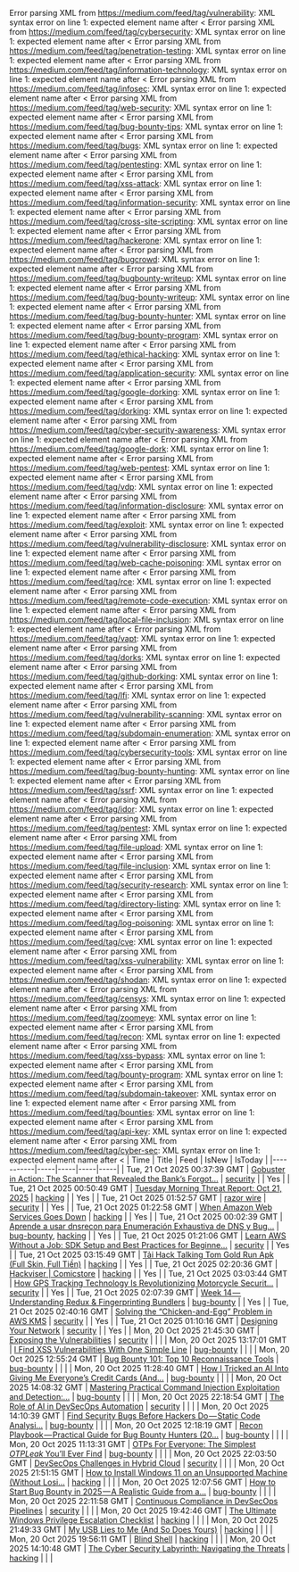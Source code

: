 Error parsing XML from https://medium.com/feed/tag/vulnerability: XML syntax error on line 1: expected element name after <
Error parsing XML from https://medium.com/feed/tag/cybersecurity: XML syntax error on line 1: expected element name after <
Error parsing XML from https://medium.com/feed/tag/penetration-testing: XML syntax error on line 1: expected element name after <
Error parsing XML from https://medium.com/feed/tag/information-technology: XML syntax error on line 1: expected element name after <
Error parsing XML from https://medium.com/feed/tag/infosec: XML syntax error on line 1: expected element name after <
Error parsing XML from https://medium.com/feed/tag/web-security: XML syntax error on line 1: expected element name after <
Error parsing XML from https://medium.com/feed/tag/bug-bounty-tips: XML syntax error on line 1: expected element name after <
Error parsing XML from https://medium.com/feed/tag/bugs: XML syntax error on line 1: expected element name after <
Error parsing XML from https://medium.com/feed/tag/pentesting: XML syntax error on line 1: expected element name after <
Error parsing XML from https://medium.com/feed/tag/xss-attack: XML syntax error on line 1: expected element name after <
Error parsing XML from https://medium.com/feed/tag/information-security: XML syntax error on line 1: expected element name after <
Error parsing XML from https://medium.com/feed/tag/cross-site-scripting: XML syntax error on line 1: expected element name after <
Error parsing XML from https://medium.com/feed/tag/hackerone: XML syntax error on line 1: expected element name after <
Error parsing XML from https://medium.com/feed/tag/bugcrowd: XML syntax error on line 1: expected element name after <
Error parsing XML from https://medium.com/feed/tag/bugbounty-writeup: XML syntax error on line 1: expected element name after <
Error parsing XML from https://medium.com/feed/tag/bug-bounty-writeup: XML syntax error on line 1: expected element name after <
Error parsing XML from https://medium.com/feed/tag/bug-bounty-hunter: XML syntax error on line 1: expected element name after <
Error parsing XML from https://medium.com/feed/tag/bug-bounty-program: XML syntax error on line 1: expected element name after <
Error parsing XML from https://medium.com/feed/tag/ethical-hacking: XML syntax error on line 1: expected element name after <
Error parsing XML from https://medium.com/feed/tag/application-security: XML syntax error on line 1: expected element name after <
Error parsing XML from https://medium.com/feed/tag/google-dorking: XML syntax error on line 1: expected element name after <
Error parsing XML from https://medium.com/feed/tag/dorking: XML syntax error on line 1: expected element name after <
Error parsing XML from https://medium.com/feed/tag/cyber-security-awareness: XML syntax error on line 1: expected element name after <
Error parsing XML from https://medium.com/feed/tag/google-dork: XML syntax error on line 1: expected element name after <
Error parsing XML from https://medium.com/feed/tag/web-pentest: XML syntax error on line 1: expected element name after <
Error parsing XML from https://medium.com/feed/tag/vdp: XML syntax error on line 1: expected element name after <
Error parsing XML from https://medium.com/feed/tag/information-disclosure: XML syntax error on line 1: expected element name after <
Error parsing XML from https://medium.com/feed/tag/exploit: XML syntax error on line 1: expected element name after <
Error parsing XML from https://medium.com/feed/tag/vulnerability-disclosure: XML syntax error on line 1: expected element name after <
Error parsing XML from https://medium.com/feed/tag/web-cache-poisoning: XML syntax error on line 1: expected element name after <
Error parsing XML from https://medium.com/feed/tag/rce: XML syntax error on line 1: expected element name after <
Error parsing XML from https://medium.com/feed/tag/remote-code-execution: XML syntax error on line 1: expected element name after <
Error parsing XML from https://medium.com/feed/tag/local-file-inclusion: XML syntax error on line 1: expected element name after <
Error parsing XML from https://medium.com/feed/tag/vapt: XML syntax error on line 1: expected element name after <
Error parsing XML from https://medium.com/feed/tag/dorks: XML syntax error on line 1: expected element name after <
Error parsing XML from https://medium.com/feed/tag/github-dorking: XML syntax error on line 1: expected element name after <
Error parsing XML from https://medium.com/feed/tag/lfi: XML syntax error on line 1: expected element name after <
Error parsing XML from https://medium.com/feed/tag/vulnerability-scanning: XML syntax error on line 1: expected element name after <
Error parsing XML from https://medium.com/feed/tag/subdomain-enumeration: XML syntax error on line 1: expected element name after <
Error parsing XML from https://medium.com/feed/tag/cybersecurity-tools: XML syntax error on line 1: expected element name after <
Error parsing XML from https://medium.com/feed/tag/bug-bounty-hunting: XML syntax error on line 1: expected element name after <
Error parsing XML from https://medium.com/feed/tag/ssrf: XML syntax error on line 1: expected element name after <
Error parsing XML from https://medium.com/feed/tag/idor: XML syntax error on line 1: expected element name after <
Error parsing XML from https://medium.com/feed/tag/pentest: XML syntax error on line 1: expected element name after <
Error parsing XML from https://medium.com/feed/tag/file-upload: XML syntax error on line 1: expected element name after <
Error parsing XML from https://medium.com/feed/tag/file-inclusion: XML syntax error on line 1: expected element name after <
Error parsing XML from https://medium.com/feed/tag/security-research: XML syntax error on line 1: expected element name after <
Error parsing XML from https://medium.com/feed/tag/directory-listing: XML syntax error on line 1: expected element name after <
Error parsing XML from https://medium.com/feed/tag/log-poisoning: XML syntax error on line 1: expected element name after <
Error parsing XML from https://medium.com/feed/tag/cve: XML syntax error on line 1: expected element name after <
Error parsing XML from https://medium.com/feed/tag/xss-vulnerability: XML syntax error on line 1: expected element name after <
Error parsing XML from https://medium.com/feed/tag/shodan: XML syntax error on line 1: expected element name after <
Error parsing XML from https://medium.com/feed/tag/censys: XML syntax error on line 1: expected element name after <
Error parsing XML from https://medium.com/feed/tag/zoomeye: XML syntax error on line 1: expected element name after <
Error parsing XML from https://medium.com/feed/tag/recon: XML syntax error on line 1: expected element name after <
Error parsing XML from https://medium.com/feed/tag/xss-bypass: XML syntax error on line 1: expected element name after <
Error parsing XML from https://medium.com/feed/tag/bounty-program: XML syntax error on line 1: expected element name after <
Error parsing XML from https://medium.com/feed/tag/subdomain-takeover: XML syntax error on line 1: expected element name after <
Error parsing XML from https://medium.com/feed/tag/bounties: XML syntax error on line 1: expected element name after <
Error parsing XML from https://medium.com/feed/tag/api-key: XML syntax error on line 1: expected element name after <
Error parsing XML from https://medium.com/feed/tag/cyber-sec: XML syntax error on line 1: expected element name after <
| Time | Title | Feed | IsNew | IsToday |
|-----------|-----|-----|-----|-----|
| Tue, 21 Oct 2025 00:37:39 GMT | [Gobuster in Action: The Scanner that Revealed the Bank’s Forgot...](https://freedium.cfd/https://medium.com/p/8c45f10ea785) | [security](https://medium.com/feed/tag/security) |  | Yes |
| Tue, 21 Oct 2025 00:50:49 GMT | [Tuesday Morning Threat Report: Oct 21, 2025](https://freedium.cfd/https://medium.com/p/e3dd522a152a) | [hacking](https://medium.com/feed/tag/hacking) |  | Yes |
| Tue, 21 Oct 2025 01:52:57 GMT | [razor wire](https://freedium.cfd/https://medium.com/p/6059b15b8569) | [security](https://medium.com/feed/tag/security) |  | Yes |
| Tue, 21 Oct 2025 01:22:58 GMT | [When Amazon Web Services Goes Down](https://freedium.cfd/https://medium.com/p/62c535c48236) | [hacking](https://medium.com/feed/tag/hacking) |  | Yes |
| Tue, 21 Oct 2025 00:02:39 GMT | [Aprende a usar dnsrecon para Enumeración Exhaustiva de DNS y Bug...](https://freedium.cfd/https://medium.com/p/412f4477568d) | [bug-bounty](https://medium.com/feed/tag/bug-bounty), [hacking](https://medium.com/feed/tag/hacking) |  | Yes |
| Tue, 21 Oct 2025 01:21:06 GMT | [Learn AWS Without a Job: SDK Setup and Best Practices for Beginne...](https://freedium.cfd/https://medium.com/p/080b1b4fe991) | [security](https://medium.com/feed/tag/security) |  | Yes |
| Tue, 21 Oct 2025 03:15:49 GMT | [Tải Hack Talking Tom Gold Run Apk (Full Skin, Full Tiền)](https://freedium.cfd/https://medium.com/p/8636dcb1cb71) | [hacking](https://medium.com/feed/tag/hacking) |  | Yes |
| Tue, 21 Oct 2025 02:20:36 GMT | [Hackviser \| Comicstore](https://freedium.cfd/https://medium.com/p/64843e9e647d) | [hacking](https://medium.com/feed/tag/hacking) |  | Yes |
| Tue, 21 Oct 2025 03:03:44 GMT | [How GPS Tracking Technology Is Revolutionizing Motorcycle Securit...](https://freedium.cfd/https://medium.com/p/0315a1cb7533) | [security](https://medium.com/feed/tag/security) |  | Yes |
| Tue, 21 Oct 2025 02:07:39 GMT | [Week 14 — Understanding Redux & Fingerprinting Bundlers](https://freedium.cfd/https://medium.com/p/cdba4a83fc7e) | [bug-bounty](https://medium.com/feed/tag/bug-bounty) |  | Yes |
| Tue, 21 Oct 2025 02:40:16 GMT | [Solving the “Chicken-and-Egg” Problem in AWS KMS](https://freedium.cfd/https://medium.com/p/9961904c6af2) | [security](https://medium.com/feed/tag/security) |  | Yes |
| Tue, 21 Oct 2025 01:10:16 GMT | [Designing Your Network](https://freedium.cfd/https://medium.com/p/226b1f142eaa) | [security](https://medium.com/feed/tag/security) |  | Yes |
| Mon, 20 Oct 2025 21:45:30 GMT | [Exposing the Vulnerabilities](https://freedium.cfd/https://medium.com/p/9fd936d10689) | [security](https://medium.com/feed/tag/security) |  |  |
| Mon, 20 Oct 2025 13:17:01 GMT | [I Find XSS Vulnerabilities With One Simple Line](https://freedium.cfd/https://medium.com/p/d3c3d1df3409) | [bug-bounty](https://medium.com/feed/tag/bug-bounty) |  |  |
| Mon, 20 Oct 2025 12:55:24 GMT | [Bug Bounty 101: Top 10 Reconnaissance Tools](https://freedium.cfd/https://medium.com/p/70ecba86c5f3) | [bug-bounty](https://medium.com/feed/tag/bug-bounty) |  |  |
| Mon, 20 Oct 2025 11:28:40 GMT | [How I Tricked an AI Into Giving Me Everyone’s Credit Cards (And...](https://freedium.cfd/https://medium.com/p/c8b714ca294f) | [bug-bounty](https://medium.com/feed/tag/bug-bounty) |  |  |
| Mon, 20 Oct 2025 14:08:32 GMT | [Mastering Practical Command Injection Exploitation and Detection:...](https://freedium.cfd/https://medium.com/p/0d0576d25139) | [bug-bounty](https://medium.com/feed/tag/bug-bounty) |  |  |
| Mon, 20 Oct 2025 22:18:54 GMT | [The Role of AI in DevSecOps Automation](https://freedium.cfd/https://medium.com/p/1dcc643088b3) | [security](https://medium.com/feed/tag/security) |  |  |
| Mon, 20 Oct 2025 14:10:39 GMT | [ Find Security Bugs Before Hackers Do — Static Code Analysi...](https://freedium.cfd/https://medium.com/p/b26dcf0c515c) | [bug-bounty](https://medium.com/feed/tag/bug-bounty) |  |  |
| Mon, 20 Oct 2025 12:18:19 GMT | [Recon Playbook — Practical Guide for Bug Bounty Hunters (20...](https://freedium.cfd/https://medium.com/p/d13f6f014221) | [bug-bounty](https://medium.com/feed/tag/bug-bounty) |  |  |
| Mon, 20 Oct 2025 11:13:31 GMT | [OTPs For Everyone: The Simplest $OTP Leak$ You’ll Ever Find](https://freedium.cfd/https://medium.com/p/5ff2d7d9c812) | [bug-bounty](https://medium.com/feed/tag/bug-bounty) |  |  |
| Mon, 20 Oct 2025 22:03:50 GMT | [DevSecOps Challenges in Hybrid Cloud](https://freedium.cfd/https://medium.com/p/dd00cba653bc) | [security](https://medium.com/feed/tag/security) |  |  |
| Mon, 20 Oct 2025 21:51:15 GMT | [How to Install Windows 11 on an Unsupported Machine (Without Losi...](https://freedium.cfd/https://medium.com/p/0dfe2547b7d1) | [hacking](https://medium.com/feed/tag/hacking) |  |  |
| Mon, 20 Oct 2025 12:07:56 GMT | [ How to Start Bug Bounty in 2025 — A Realistic Guide from a...](https://freedium.cfd/https://medium.com/p/c34a920a1554) | [bug-bounty](https://medium.com/feed/tag/bug-bounty) |  |  |
| Mon, 20 Oct 2025 22:11:58 GMT | [Continuous Compliance in DevSecOps Pipelines](https://freedium.cfd/https://medium.com/p/80ffb5565219) | [security](https://medium.com/feed/tag/security) |  |  |
| Mon, 20 Oct 2025 19:42:46 GMT | [The Ultimate Windows Privilege Escalation Checklist](https://freedium.cfd/https://medium.com/p/3f4c211e59a8) | [hacking](https://medium.com/feed/tag/hacking) |  |  |
| Mon, 20 Oct 2025 21:49:33 GMT | [My USB Lies to Me (And So Does Yours)](https://freedium.cfd/https://medium.com/p/0603424ac9b2) | [hacking](https://medium.com/feed/tag/hacking) |  |  |
| Mon, 20 Oct 2025 19:56:11 GMT | [Blind Shell](https://freedium.cfd/https://medium.com/p/5e46dea7e0a3) | [hacking](https://medium.com/feed/tag/hacking) |  |  |
| Mon, 20 Oct 2025 14:10:48 GMT | [The Cyber Security Labyrinth: Navigating the Threats](https://freedium.cfd/https://medium.com/p/896871cbe92c) | [hacking](https://medium.com/feed/tag/hacking) |  |  |
